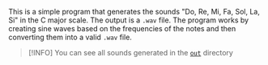 This is a simple program that generates the sounds "Do, Re, Mi, Fa, Sol, La, Si" in the C major scale. The output is a `.wav` file. The program works by creating sine waves based on the frequencies of the notes and then converting them into a valid `.wav` file. 

> [!INFO]
> You can see all sounds generated in the [`out`](out/) directory
